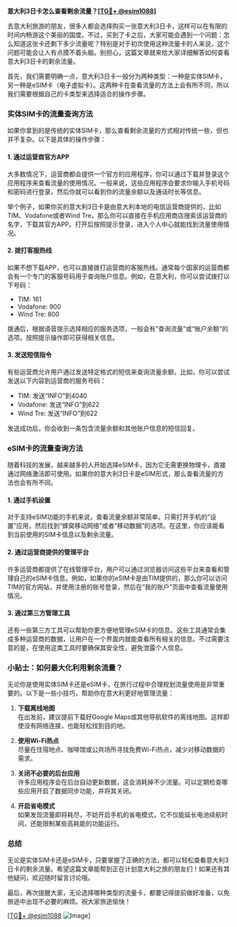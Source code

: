 **意大利3日卡怎么查看剩余流量？[[TG💪+ @esim1088](https://t.me/s/esim1088)]**

去意大利旅游的朋友，很多人都会选择购买一张意大利3日卡，这样可以在有限的时间内畅游这个美丽的国度。不过，买到了卡之后，大家可能会遇到一个问题：怎么知道这张卡还剩下多少流量呢？特别是对于初次使用这种流量卡的人来说，这个问题可能会让人有点摸不着头脑。别担心，这篇文章就来给大家详细解答如何查看意大利3日卡的剩余流量。

首先，我们需要明确一点，意大利3日卡一般分为两种类型：一种是实体SIM卡，另一种是eSIM卡（电子虚拟卡）。这两种卡在查看流量的方法上会有所不同，所以我们需要根据自己的卡类型来选择适合的操作步骤。

### 实体SIM卡的流量查询方法

如果你拿到的是传统的实体SIM卡，那么查看剩余流量的方式相对传统一些，但也并不复杂。以下是具体的操作步骤：

#### 1. **通过运营商官方APP**
大多数情况下，运营商都会提供一个官方的应用程序，你可以通过下载并登录这个应用程序来查看流量的使用情况。一般来说，这些应用程序会要求你输入手机号码和密码进行登录，然后你就可以看到你的流量余额以及通话时长等信息。

举个例子，如果你买的意大利3日卡是由意大利本地的电信运营商提供的，比如TIM、Vodafone或者Wind Tre，那么你可以直接在手机应用商店搜索该运营商的名字，下载其官方APP。打开后按照提示登录，进入个人中心就能找到流量使用情况。

#### 2. **拨打客服热线**
如果不想下载APP，也可以直接拨打运营商的客服热线。通常每个国家的运营商都会有一个专门的客服号码用于查询账户信息。例如，在意大利，你可以尝试拨打以下号码：
- TIM: 161
- Vodafone: 900
- Wind Tre: 800

拨通后，根据语音提示选择相应的服务选项，一般会有“查询流量”或“账户余额”的选项。按照提示操作即可获得相关信息。

#### 3. **发送短信指令**
有些运营商允许用户通过发送特定格式的短信来查询流量余额。比如，你可以尝试发送以下内容到运营商的服务号码：
- TIM: 发送“INFO”到4040
- Vodafone: 发送“INFO”到622
- Wind Tre: 发送“INFO”到622

发送成功后，你会收到一条包含流量余额和其他账户信息的短信回复。

### eSIM卡的流量查询方法

随着科技的发展，越来越多的人开始选择eSIM卡，因为它无需更换物理卡，直接通过网络激活即可使用。如果你的意大利3日卡是eSIM形式，那么查看流量的方法也会有所不同。

#### 1. **通过手机设置**
对于支持eSIM功能的手机来说，查看流量余额非常简单。只需打开手机的“设置”应用，然后找到“蜂窝移动网络”或者“移动数据”的选项。在这里，你应该能看到当前使用的SIM卡信息以及剩余流量。

#### 2. **通过运营商提供的管理平台**
许多运营商都提供了在线管理平台，用户可以通过浏览器访问这些平台来查看和管理自己的eSIM卡信息。例如，如果你的eSIM卡是由TIM提供的，那么你可以访问TIM的官方网站，并使用注册的账号登录，然后在“我的账户”页面中查看流量使用情况。

#### 3. **通过第三方管理工具**
还有一些第三方工具可以帮助你更方便地管理eSIM卡的信息。这些工具通常会集成多种运营商的数据，让用户在一个界面内就能查看所有相关的信息。不过需要注意的是，在使用这类工具时要确保其安全性，避免泄露个人信息。

### 小贴士：如何最大化利用剩余流量？

无论你是使用实体SIM卡还是eSIM卡，在旅行过程中合理规划流量使用是非常重要的。以下是一些小技巧，帮助你在意大利更好地管理流量：

1. **下载离线地图**  
   在出发前，建议提前下载好Google Maps或其他导航软件的离线地图。这样即使没有网络连接，也能轻松找到目的地。

2. **使用Wi-Fi热点**  
   尽量在住宿地点、咖啡馆或公共场所寻找免费Wi-Fi热点，减少对移动数据的需求。

3. **关闭不必要的后台应用**  
   许多应用程序会在后台自动更新数据，这会消耗掉不少流量。可以定期检查哪些应用开启了数据同步功能，并将其关闭。

4. **开启省电模式**  
   如果发现流量即将耗尽，不妨开启手机的省电模式，它不仅能延长电池续航时间，还能限制某些高耗能的功能运行。

### 总结

无论是实体SIM卡还是eSIM卡，只要掌握了正确的方法，都可以轻松查看意大利3日卡的剩余流量。希望这篇文章能帮到正在计划意大利之旅的朋友们！如果还有其他疑问，欢迎随时留言讨论哦。

最后，再次提醒大家，无论选择哪种类型的流量卡，都要记得提前做好准备，以免旅途中出现不必要的麻烦。祝大家旅途愉快！

[[TG💪+ @esim1088](https://t.me/s/esim1088) ![Image](https://i.postimg.cc/4NQfJmqS/Snipaste-2025-05-13-00-14-12.png)]
